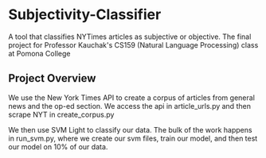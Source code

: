Subjectivity-Classifier
=======================

A tool that classifies NYTimes articles as subjective or objective. 
The final project for Professor Kauchak's CS159 (Natural Language Processing) class at Pomona College

Project Overview
----------------

We use the New York Times API to create a corpus of articles from general news and the op-ed section. 
We access the api in article_urls.py and then scrape NYT in create_corpus.py

We then use SVM Light to classify our data. The bulk of the work happens in run_svm.py, where we create our svm files,
train our model, and then test our model on 10% of our data.




